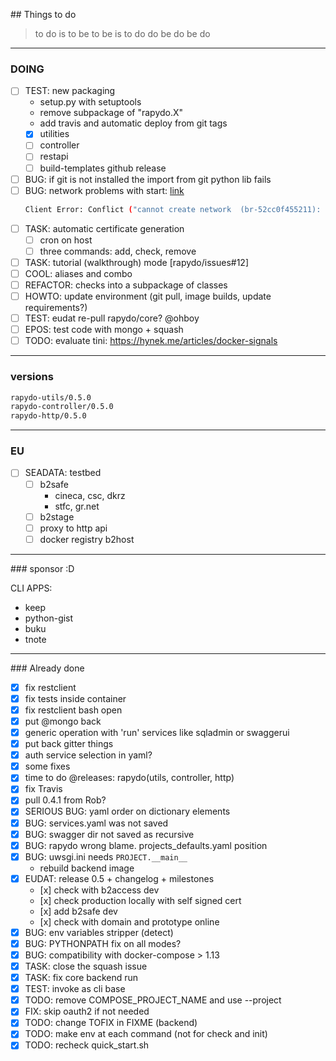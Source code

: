 
## Things to do

> to do is to be
> to be is to do
> do be do be do 
> 
---

### DOING

- [ ] TEST: new packaging
    * setup.py with setuptools 
    * remove subpackage of "rapydo.X"
    * add travis and automatic deploy from git tags
    - [x] utilities
    - [ ] controller
    - [ ] restapi
    - [ ] build-templates github release
- [ ] BUG: if git is not installed the import from git python lib fails
- [ ] BUG: network problems with start:
    [link](http://olicallaghan.com/post/a-survival-guide-to-communication-between-docker-containers)
    ```bash
    Client Error: Conflict ("cannot create network  (br-52cc0f455211): conflicts with network  (br-d5c22ead14f6): networks have overlapping IPv4")
    ```
- [ ] TASK: automatic certificate generation
    - [ ] cron on host
    - [ ] three commands: add, check, remove
- [ ] TASK: tutorial (walkthrough) mode [rapydo/issues#12]
- [ ] COOL: aliases and combo
- [ ] REFACTOR: checks into a subpackage of classes
- [ ] HOWTO: update environment (git pull, image builds, update requirements?)
- [ ] TEST: eudat re-pull rapydo/core? @ohboy
- [ ] EPOS: test code with mongo + squash
- [ ] TODO: evaluate tini: https://hynek.me/articles/docker-signals

---

### versions

```bash
rapydo-utils/0.5.0
rapydo-controller/0.5.0
rapydo-http/0.5.0
```

---

### EU

- [ ] SEADATA: testbed
    - [ ] b2safe
        + cineca, csc, dkrz
        + stfc, gr.net
    - [ ] b2stage
    - [ ] proxy to http api
    - [ ] docker registry b2host

---

### sponsor :D

CLI APPS:
- keep
- python-gist
- buku
- tnote


---

### Already done

- [x] fix restclient
- [x] fix tests inside container
- [x] fix restclient bash open
- [x] put @mongo back
- [x] generic operation with 'run' services like sqladmin or swaggerui
- [x] put back gitter things
- [x] auth service selection in yaml?
- [x] some fixes
- [x] time to do @releases: rapydo(utils, controller, http)
- [x] fix Travis
- [x] pull 0.4.1 from Rob?
- [x] SERIOUS BUG: yaml order on dictionary elements
- [x] BUG: services.yaml was not saved
- [x] BUG: swagger dir not saved as recursive
- [x] BUG: rapydo wrong blame. projects_defaults.yaml position
- [x] BUG: uwsgi.ini needs `PROJECT.__main__`
    - rebuild backend image
- [x] EUDAT: release 0.5 + changelog + milestones
    - [x] check with b2access dev
    - [x] check production locally with self signed cert
    - [x] add b2safe dev
    - [x] check with domain and prototype online
- [x] BUG: env variables stripper (detect)
- [x] BUG: PYTHONPATH fix on all modes?
- [x] BUG: compatibility with docker-compose > 1.13
- [x] TASK: close the squash issue
- [x] TASK: fix core backend run
- [x] TEST: invoke as cli base
- [x] TODO: remove COMPOSE_PROJECT_NAME and use --project
- [x] FIX: skip oauth2 if not needed
- [x] TODO: change TOFIX in FIXME (backend)
- [x] TODO: make env at each command (not for check and init)
- [x] TODO: recheck quick_start.sh
